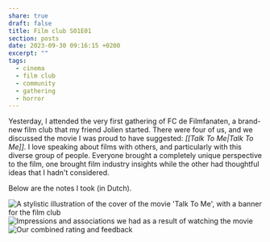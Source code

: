 ```yaml
---
share: true
draft: false
title: Film club S01E01
section: posts
date: 2023-09-30 09:16:15 +0200
excerpt: ""
tags:
  - cinema
  - film club
  - community
  - gathering
  - horror
---
```

 
Yesterday, I attended the very first gathering of FC de Filmfanaten, a brand-new film club that my friend Jolien started. There were four of us, and we discussed the movie I was proud to have suggested: _[[Talk To Me|Talk To Me]]_. I love speaking about films with others, and particularly with this diverse group of people. Everyone brought a completely unique perspective to the film, one brought film industry insights while the other had thoughtful ideas that I hadn't considered. 

Below are the notes I took (in Dutch).

<img src="https://res.cloudinary.com/dbi2zounq/image/upload/v1696058374/FC_de_Filmfanaten_aflevering_1_-_1_eofyos.jpg" alt="A stylistic illustration of the cover of the movie 'Talk To Me', with a banner for the film club" class="border border-gray-200 dark:border-gray-700">
<img src="https://res.cloudinary.com/dbi2zounq/image/upload/v1696058379/FC_de_Filmfanaten_aflevering_1_-_2_lagm9a.jpg" alt="Impressions and associations we had as a result of watching the movie" class="border border-gray-200 dark:border-gray-700">
<img src="https://res.cloudinary.com/dbi2zounq/image/upload/v1696058374/FC_de_Filmfanaten_aflevering_1_-_3_n6yio4.jpg" alt="Our combined rating and feedback" class="border border-gray-200 dark:border-gray-700">